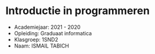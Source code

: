 # Introductie in programmeren

- Academiejaar: 2021 - 2020
- Opleiding: Graduaat informatica
- Klasgroep: 1SND2
- Naam: ISMAIL TABICH

